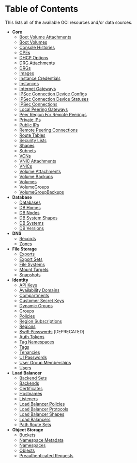 # Table of Contents

This lists all of the available OCI resources and/or data sources.

* **Core**
    * [Boot Volume Attachments](https://github.com/oracle/terraform-provider-oci/tree/master/docs/core/boot_volume_attachments.md)
    * [Boot Volumes](https://github.com/oracle/terraform-provider-oci/tree/master/docs/core/boot_volumes.md)
    * [Console Histories](https://github.com/oracle/terraform-provider-oci/tree/master/docs/core/console_histories.md)
    * [CPEs](https://github.com/oracle/terraform-provider-oci/tree/master/docs/core/cpes.md)  
    * [DHCP Options](https://github.com/oracle/terraform-provider-oci/tree/master/docs/core/dhcp_options.md)
    * [DRG Attachments](https://github.com/oracle/terraform-provider-oci/tree/master/docs/core/drg_attachments.md)
    * [DRGs](https://github.com/oracle/terraform-provider-oci/tree/master/docs/core/drgs.md)
    * [Images](https://github.com/oracle/terraform-provider-oci/tree/master/docs/core/images.md)
    * [Instance Credentials](https://github.com/oracle/terraform-provider-oci/tree/master/docs/core/instance_credentials.md)
    * [Instances](https://github.com/oracle/terraform-provider-oci/tree/master/docs/core/instances.md)
    * [Internet Gateways](https://github.com/oracle/terraform-provider-oci/tree/master/docs/core/internet_gateways.md)
    * [IPSec Connection Device Configs](https://github.com/oracle/terraform-provider-oci/tree/master/docs/core/ip_sec_connection_device_configs.md)
    * [IPSec Connection Device Statuses](https://github.com/oracle/terraform-provider-oci/tree/master/docs/core/ip_sec_connection_device_statuses.md)
    * [IPSec Connections](https://github.com/oracle/terraform-provider-oci/tree/master/docs/core/ip_sec_connections.md)
    * [Local Peering Gateways](https://github.com/oracle/terraform-provider-oci/tree/master/docs/core/local_peering_gateways.md)
    * [Peer Region For Remote Peerings](https://github.com/oracle/terraform-provider-oci/tree/master/docs/core/peer_region_for_remote_peerings.md)
    * [Private IPs](https://github.com/oracle/terraform-provider-oci/tree/master/docs/core/private_ips.md)
    * [Public IPs](https://github.com/oracle/terraform-provider-oci/tree/master/docs/core/public_ips.md)
    * [Remote Peering Connections](https://github.com/oracle/terraform-provider-oci/tree/master/docs/core/remote_peering_connections.md)
    * [Route Tables](https://github.com/oracle/terraform-provider-oci/tree/master/docs/core/route_tables.md)
    * [Security Lists](https://github.com/oracle/terraform-provider-oci/tree/master/docs/core/security_lists.md)
    * [Shapes](https://github.com/oracle/terraform-provider-oci/tree/master/docs/core/shapes.md)
    * [Subnets](https://github.com/oracle/terraform-provider-oci/tree/master/docs/core/subnets.md)
    * [VCNs](https://github.com/oracle/terraform-provider-oci/tree/master/docs/core/vcns.md)
    * [VNIC Attachments](https://github.com/oracle/terraform-provider-oci/tree/master/docs/core/vnic_attachments.md)
    * [VNICs](https://github.com/oracle/terraform-provider-oci/tree/master/docs/core/vnics.md)
    * [Volume Attachments](https://github.com/oracle/terraform-provider-oci/tree/master/docs/core/volume_attachments.md)
    * [Volume Backups](https://github.com/oracle/terraform-provider-oci/tree/master/docs/core/volume_backups.md)
    * [Volumes](https://github.com/oracle/terraform-provider-oci/tree/master/docs/core/volumes.md)
    * [VolumeGroups](https://github.com/oracle/terraform-provider-oci/tree/master/docs/core/volume_groups.md)
    * [VolumeGroupBackups](https://github.com/oracle/terraform-provider-oci/tree/master/docs/core/volume_group_backups.md)
* **Database**
    * [Databases](https://github.com/oracle/terraform-provider-oci/tree/master/docs/database/databases.md)
    * [DB Homes](https://github.com/oracle/terraform-provider-oci/tree/master/docs/database/db_homes.md)
    * [DB Nodes](https://github.com/oracle/terraform-provider-oci/tree/master/docs/database/db_nodes.md)
    * [DB System Shapes](https://github.com/oracle/terraform-provider-oci/tree/master/docs/database/db_system_shapes.md)
    * [DB Systems](https://github.com/oracle/terraform-provider-oci/tree/master/docs/database/db_systems.md)
    * [DB Versions](https://github.com/oracle/terraform-provider-oci/tree/master/docs/database/db_versions.md)
* **DNS**
    * [Records](https://github.com/oracle/terraform-provider-oci/tree/master/docs/dns/records.md)
    * [Zones](https://github.com/oracle/terraform-provider-oci/tree/master/docs/dns/zones.md)
* **File Storage**
    * [Exports](https://github.com/oracle/terraform-provider-oci/blob/master/docs/file_storage/exports.md)
    * [Export Sets](https://github.com/oracle/terraform-provider-oci/blob/master/docs/file_storage/export_sets.md)
    * [File Systems](https://github.com/oracle/terraform-provider-oci/blob/master/docs/file_storage/file_systems.md)
    * [Mount Targets](https://github.com/oracle/terraform-provider-oci/blob/master/docs/file_storage/mount_targets.md)
    * [Snapshots](https://github.com/oracle/terraform-provider-oci/blob/master/docs/file_storage/snapshots.md)
* **Identity**
    * [API Keys](https://github.com/oracle/terraform-provider-oci/tree/master/docs/identity/api_keys.md)
    * [Availability Domains](https://github.com/oracle/terraform-provider-oci/tree/master/docs/identity/availability_domains.md)
    * [Compartments](https://github.com/oracle/terraform-provider-oci/tree/master/docs/identity/compartments.md)
    * [Customer Secret Keys](https://github.com/oracle/terraform-provider-oci/tree/master/docs/identity/customer_secret_keys.md)
    * [Dynamic Groups](https://github.com/oracle/terraform-provider-oci/tree/master/docs/identity/dynamic_groups.md)
    * [Groups](https://github.com/oracle/terraform-provider-oci/tree/master/docs/identity/groups.md)
    * [Policies](https://github.com/oracle/terraform-provider-oci/tree/master/docs/identity/policies.md)
    * [Region Subscriptions](https://github.com/oracle/terraform-provider-oci/tree/master/docs/identity/region_subscriptions.md)
    * [Regions](https://github.com/oracle/terraform-provider-oci/tree/master/docs/identity/regions.md)
    * ~~[Swift Passwords](https://github.com/oracle/terraform-provider-oci/tree/master/docs/identity/swift_passwords.md)~~ [DEPRECATED]
    * [Auth Tokens](https://github.com/oracle/terraform-provider-oci/tree/master/docs/identity/auth_tokens.md)
    * [Tag Namespaces](https://github.com/oracle/terraform-provider-oci/tree/master/docs/identity/tag_namespaces.md)
    * [Tags](https://github.com/oracle/terraform-provider-oci/tree/master/docs/identity/tags.md)
    * [Tenancies](https://github.com/oracle/terraform-provider-oci/tree/master/docs/identity/tenancies.md)
    * [UI Passwords](https://github.com/oracle/terraform-provider-oci/tree/master/docs/identity/ui_passwords.md)
    * [User Group Memberships](https://github.com/oracle/terraform-provider-oci/tree/master/docs/identity/user_group_memberships.md)
    * [Users](https://github.com/oracle/terraform-provider-oci/tree/master/docs/identity/users.md)
* **Load Balancer**
    * [Backend Sets](https://github.com/oracle/terraform-provider-oci/tree/master/docs/load_balancer/backend_sets.md)
    * [Backends](https://github.com/oracle/terraform-provider-oci/tree/master/docs/load_balancer/backends.md)
    * [Certificates](https://github.com/oracle/terraform-provider-oci/tree/master/docs/load_balancer/certificates.md)
    * [Hostnames](https://github.com/oracle/terraform-provider-oci/tree/master/docs/load_balancer/hostnames.md)
    * [Listeners](https://github.com/oracle/terraform-provider-oci/tree/master/docs/load_balancer/listeners.md)
    * [Load Balancer Policies](https://github.com/oracle/terraform-provider-oci/tree/master/docs/load_balancer/load_balancer_policies.md)
    * [Load Balancer Protocols](https://github.com/oracle/terraform-provider-oci/tree/master/docs/load_balancer/load_balancer_protocols.md)
    * [Load Balancer Shapes](https://github.com/oracle/terraform-provider-oci/tree/master/docs/load_balancer/load_balancer_shapes.md)
    * [Load Balancers](https://github.com/oracle/terraform-provider-oci/tree/master/docs/load_balancer/load_balancers.md)
    * [Path Route Sets](https://github.com/oracle/terraform-provider-oci/tree/master/docs/load_balancer/path_route_sets.md)
* **Object Storage**
    * [Buckets](https://github.com/oracle/terraform-provider-oci/tree/master/docs/object_storage/buckets.md)
    * [Namespace Metadata](https://github.com/oracle/terraform-provider-oci/tree/master/docs/object_storage/namespace_metadata.md)
    * [Namespaces](https://github.com/oracle/terraform-provider-oci/tree/master/docs/object_storage/namespaces.md)
    * [Objects](https://github.com/oracle/terraform-provider-oci/tree/master/docs/object_storage/objects.md)
    * [Preauthenticated Requests](https://github.com/oracle/terraform-provider-oci/tree/master/docs/object_storage/preauthenticated_requests.md)
